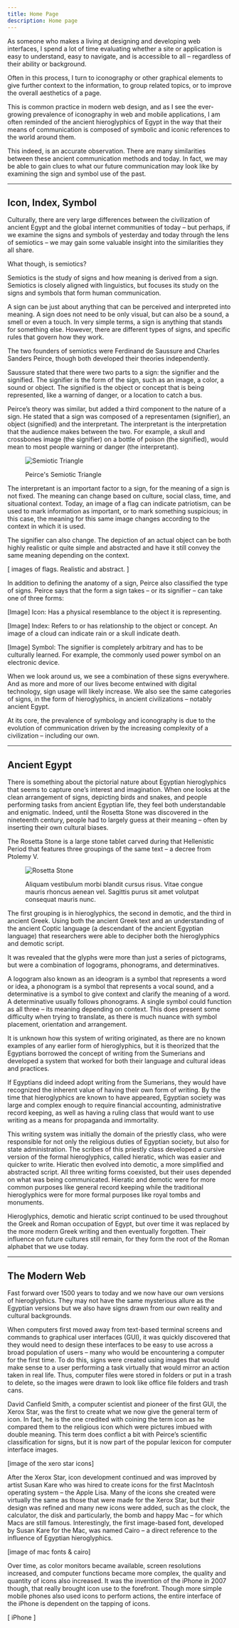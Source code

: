```yaml
---
title: Home Page
description: Home page
---
```


<span class="illuminated-letter">As</span> someone who makes a living at designing and developing web interfaces, I spend a lot of time evaluating whether a site or application is easy to understand, easy to navigate, and is accessible to all – regardless of their ability or background.

Often in this process, I turn to iconography or other graphical elements to give further context to the information, to group related topics, or to improve the overall aesthetics of a page.

This is common practice in modern web design, and as I see the ever-growing prevalence of iconography in web and mobile applications, I am often reminded of the ancient hieroglyphics of Egypt in the way that their means of communication is composed of symbolic and iconic references to the world around them.

This indeed, is an accurate observation. There are many similarities between these ancient communication methods and today. In fact, we may be able to gain clues to what our future communication may look like by examining the sign and symbol use of the past.

<hr> 

## Icon, Index, Symbol

Culturally, there are very large differences between the civilization of ancient Egypt and the global internet communities of today – but perhaps, if we examine the signs and symbols of yesterday and today through the lens of semiotics – we may gain some valuable insight into the similarities they all share. 

What though, is semiotics? 

Semiotics is the study of signs and how meaning is derived from a sign. Semiotics is closely aligned with linguistics, but focuses its study on the signs and symbols that form human communication.

A sign can be just about anything that can be perceived and interpreted into meaning. A sign does not need to be only visual, but can also be a sound, a smell or even a touch. In very simple terms, a sign is anything that stands for something else. However, there are different types of signs, and specific rules that govern how they work.

The two founders of semiotics were Ferdinand de Saussure and Charles Sanders Peirce, though both developed their theories independently.

Saussure stated that there were two parts to a sign: the signifier and the signified.
The signifier is the form of the sign, such as an image, a color, a sound or object.
The signified is the object or concept that is being represented, like a warning of danger, or a location to catch a bus.

Peirce’s theory was similar, but added a third component to the nature of a sign. He stated that a sign was composed of a representamen (signifier), an object (signified) and the interpretant. The interpretant is the interpretation that the audience makes between the two. For example, a skull and crossbones image (the signifier) on a bottle of poison (the signified), would mean to most people warning or danger (the interpretant).

<figure class="article-img-center">
    <img src="https://tankgirl-storage.s3.amazonaws.com/codepen-images/semiosis-triangle.svg" alt="Semiotic Triangle" />
    <p class="article-img-text text-align-center">Peirce's Semiotic Triangle</p>
</figure>

The interpretant is an important factor to a sign, for the meaning of a sign is not fixed. The meaning can change based on culture, social class, time, and situational context. Today, an image of a flag can indicate patriotism, can be used to mark information as important, or to mark something suspicious; in this case, the meaning for this same image changes according to the context in which it is used. 

The signifier can also change. The depiction of an actual object can be both highly realistic or quite simple and abstracted and have it still convey the same meaning depending on the context.

[ images of flags. Realistic and abstract. ]

In addition to defining the anatomy of a sign, Peirce also classified the type of signs. Peirce says that the form a sign takes – or its signifier – can take one of three forms:

[Image] Icon: Has a physical resemblance to the object it is representing.

[Image] Index: Refers to or has relationship to the object or concept. An image of a cloud can indicate rain or a skull indicate death.

[Image] Symbol: The signifier is completely arbitrary and has to be culturally learned. For example, the commonly used power symbol on an electronic device.

When we look around us, we see a combination of these signs everywhere. And as more and more of our lives become entwined with digital technology, sign usage will likely increase. We also see the same categories of signs, in the form of hieroglyphics, in ancient civilizations – notably ancient Egypt.

At its core, the prevalence of symbology and iconography is due to the evolution of communication driven by the increasing complexity of a civilization – including our own.

<hr>

## Ancient Egypt

There is something about the pictorial nature about Egyptian hieroglyphics that seems to capture one’s interest and imagination. When one looks at the clean arrangement of signs, depicting birds and snakes, and people performing tasks from ancient Egyptian life, they feel both understandable and enigmatic. Indeed, until the Rosetta Stone was discovered in the nineteenth century, people had to largely guess at their meaning – often by inserting their own cultural biases.

The Rosetta Stone is a large stone tablet carved during that Hellenistic Period that features three groupings of the same text – a decree from Ptolemy V. 

<figure class="article-img left">
    <img src="https://tankgirl-storage.s3.amazonaws.com/codepen-images/rosetta-stone-1.jpeg" alt="Rosetta Stone" />
    <p class="article-img-text">Aliquam vestibulum morbi blandit cursus risus. Vitae congue mauris rhoncus aenean vel. Sagittis purus sit amet volutpat consequat mauris nunc.</p>
</figure>

The first grouping is in hieroglyphics, the second in demotic, and the third in ancient Greek. Using both the ancient Greek text and an understanding of the ancient Coptic language (a descendant of the ancient Egyptian language) that researchers were able to decipher both the hieroglyphics and demotic script.

It was revealed that the glyphs were more than just a series of pictograms, but were a combination of logograms, phonograms, and determinatives. 

A logogram also known as an ideogram is a symbol that represents a word or idea, a phonogram is a symbol that represents a vocal sound, and a determinative is a symbol to give context and clarify the meaning of a word. A determinative usually follows phonograms. A single symbol could function as all three – its meaning depending on context. This does present some difficulty when trying to translate, as there is much nuance with symbol placement, orientation and arrangement.

It is unknown how this system of writing originated, as there are no known examples of any earlier form of hieroglyphics, but it is theorized that the Egyptians borrowed the concept of writing from the Sumerians and developed a system that worked for both their language and cultural ideas and practices.

If Egyptians did indeed adopt writing from the Sumerians, they would have recognized the inherent value of having their own form of writing. By the time that hieroglyphics are known to have appeared, Egyptian society was large and complex enough to require financial accounting, administrative record keeping, as well as having a ruling class that would want to use writing as a means for propaganda and immortality.

This writing system was initially the domain of the priestly class, who were responsible for not only the religious duties of Egyptian society, but also for state administration. The scribes of this priestly class developed a cursive version of the formal hieroglyphics, called hieratic, which was easier and quicker to write. Hieratic then evolved into demotic, a more simplified and abstracted script. All three writing forms coexisted, but their uses depended on what was being communicated. Hieratic and demotic were for more common purposes like general record keeping while the traditional hieroglyphics were for more formal purposes like royal tombs and monuments. 

Hieroglyphics, demotic and hieratic script continued to be used throughout the Greek and Roman occupation of Egypt, but over time it was replaced by the more modern Greek writing and then eventually forgotten. Their influence on future cultures still remain, for they form the root of the Roman alphabet that we use today.

<hr>

## The Modern Web

Fast forward over 1500 years to today and we now have our own versions of hieroglyphics. They may not have the same mysterious allure as the Egyptian versions but we also have signs drawn from our own reality and cultural backgrounds.

When computers first moved away from text-based terminal screens and commands to graphical user interfaces (GUI), it was quickly discovered that they would need to design these interfaces to be easy to use across a broad population of users – many who would be encountering a computer for the first time. To do this, signs were created using images that would make sense to a user performing a task virtually that would mirror an action taken in real life. Thus, computer files were stored in folders or put in a trash to delete, so the images were drawn to look like office file folders and trash cans.

David Canfield Smith, a computer scientist and pioneer of the first GUI, the Xerox Star, was the first to create what we now give the general term of icon. In fact, he is the one credited with coining the term icon as he compared them to the religious icon which were pictures imbued with double meaning. This term does conflict a bit with Peirce’s scientific classification for signs, but it is now part of the popular lexicon for computer interface images.

[image of the xero star icons]

After the Xerox Star, icon development continued and was improved by artist Susan Kare who was hired to create icons for the first MacIntosh operating system – the Apple Lisa. Many of the icons she created were virtually the same as those that were made for the Xerox Star, but their design was refined and many new icons were added, such as the clock, the calculator, the disk and particularly, the bomb and happy Mac – for which Macs are still famous. Interestingly, the first image-based font, developed by Susan Kare for the Mac, was named Cairo – a direct reference to the influence of Egyptian hieroglyphics.

[image of mac fonts & cairo]

Over time, as color monitors became available, screen resolutions increased, and computer functions became more complex, the quality and quantity of icons also increased. It was the invention of the iPhone in 2007 though, that really brought icon use to the forefront. Though more simple mobile phones also used icons to perform actions, the entire interface of the iPhone is dependent on the tapping of icons.

[ iPhone ]



